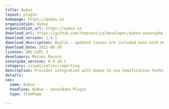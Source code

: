 ```yaml
---
title: Quboo
layout: plugin
homepage: https://quboo.io
organization: Quboo
organization_url: https://quboo.io
download_url: https://github.com/thepracticaldeveloper/quboo-sonarqube-plugin/releases/download/v1.4.1/quboo-sonar-plugin-1.4.1.jar
download_version: 1.4.1
download_description: Bugfix - updated issues are included even with more than 10k issues in results
download_date: 2021-08-20
license: GNU LGPL 3
developers: Moisés Macero
sonarqube_version: 8.9-10.1
category: visualization/reporting
description: Provides integration with Quboo to use Gamification techniques to fix your legacy code.
details: 
seo:
  name: Quboo
  headline: Quboo - SonarQube Plugin
  type: ItemPage

---
```

